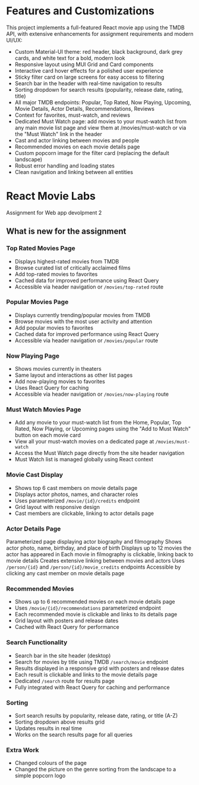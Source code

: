 # Features and Customizations

This project implements a full-featured React movie app using the TMDB API, with extensive enhancements for assignment requirements and modern UI/UX:

- Custom Material-UI theme: red header, black background, dark grey cards, and white text for a bold, modern look
- Responsive layout using MUI Grid and Card components
- Interactive card hover effects for a polished user experience
- Sticky filter card on large screens for easy access to filtering
- Search bar in the header with real-time navigation to results
- Sorting dropdown for search results (popularity, release date, rating, title)
- All major TMDB endpoints: Popular, Top Rated, Now Playing, Upcoming, Movie Details, Actor Details, Recommendations, Reviews
- Context for favorites, must-watch, and reviews
- Dedicated Must Watch page: add movies to your must-watch list from any main movie list page and view them at /movies/must-watch or via the "Must Watch" link in the header
- Cast and actor linking between movies and people
- Recommended movies on each movie details page
- Custom popcorn image for the filter card (replacing the default landscape)
- Robust error handling and loading states
- Clean navigation and linking between all entities

# React Movie Labs

Assignment for Web app devolpment 2

## What is new for the assignment

### Top Rated Movies Page
- Displays highest-rated movies from TMDB
- Browse curated list of critically acclaimed films
- Add top-rated movies to favorites
- Cached data for improved performance using React Query
- Accessible via header navigation or `/movies/top-rated` route

### Popular Movies Page
- Displays currently trending/popular movies from TMDB
- Browse movies with the most user activity and attention
- Add popular movies to favorites
- Cached data for improved performance using React Query
- Accessible via header navigation or `/movies/popular` route


### Now Playing Page
- Shows movies currently in theaters
- Same layout and interactions as other list pages
- Add now-playing movies to favorites
- Uses React Query for caching
- Accessible via header navigation or `/movies/now-playing` route

### Must Watch Movies Page
- Add any movie to your must-watch list from the Home, Popular, Top Rated, Now Playing, or Upcoming pages using the "Add to Must Watch" button on each movie card
- View all your must-watch movies on a dedicated page at `/movies/must-watch`
- Access the Must Watch page directly from the site header navigation
- Must Watch list is managed globally using React context

### Movie Cast Display
- Shows top 6 cast members on movie details page
- Displays actor photos, names, and character roles
- Uses parameterized `/movie/{id}/credits` endpoint
- Grid layout with responsive design
- Cast members are clickable, linking to actor details page

### Actor Details Page
Parameterized page displaying actor biography and filmography
Shows actor photo, name, birthday, and place of birth
Displays up to 12 movies the actor has appeared in
Each movie in filmography is clickable, linking back to movie details
Creates extensive linking between movies and actors
Uses `/person/{id}` and `/person/{id}/movie_credits` endpoints
Accessible by clicking any cast member on movie details page

### Recommended Movies
- Shows up to 6 recommended movies on each movie details page
- Uses `/movie/{id}/recommendations` parameterized endpoint
- Each recommended movie is clickable and links to its details page
- Grid layout with posters and release dates
- Cached with React Query for performance

### Search Functionality
- Search bar in the site header (desktop)
- Search for movies by title using TMDB `/search/movie` endpoint
- Results displayed in a responsive grid with posters and release dates
- Each result is clickable and links to the movie details page
- Dedicated `/search` route for results page
- Fully integrated with React Query for caching and performance

### Sorting
- Sort search results by popularity, release date, rating, or title (A-Z)
- Sorting dropdown above results grid
- Updates results in real time
- Works on the search results page for all queries

### Extra Work
- Changed colours of the page
- Changed the picture on the genre sorting from the landscape to a simple popcorn logo


